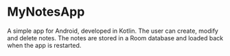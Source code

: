 # MyNotesApp
A simple app for Android, developed in Kotlin. The user can create, modify and delete notes. 
The notes are stored in a Room database and loaded back when the app is restarted. 
